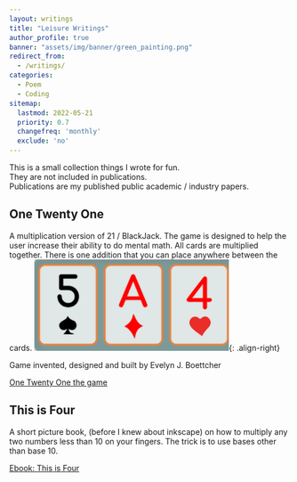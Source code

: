 ```yaml
---
layout: writings
title: "Leisure Writings"
author_profile: true
banner: "assets/img/banner/green_painting.png"
redirect_from:
  - /writings/
categories:
  - Poem
  - Coding
sitemap:
  lastmod: 2022-05-21
  priority: 0.7
  changefreq: 'monthly'
  exclude: 'no'
---
```


This is a small collection things I wrote for fun.  
They are not included in publications.  
Publications are my published public academic / industry papers.

## One Twenty One

A multiplication version of 21 / BlackJack.  The game is designed to help the user increase their ability to do mental math.  All cards are multiplied together. There is one addition that you can place anywhere between the cards.  ![121 Social Image](assets/img/121_social_sm.png){: .align-right}

Game invented, designed and built by Evelyn J. Boettcher

[One Twenty One the game](https://www.onetwentyone.games)



## This is Four

A short picture book, (before I knew about inkscape) on how to multiply any two numbers less than 10 on your fingers.  The trick is to use bases other than base 10.

[Ebook: This is Four](https://www.barnesandnoble.com/w/this-is-four-evelyn-boettcher/1103238863;jsessionid=EFEAAB19EBA0C1B26938AE33A)



